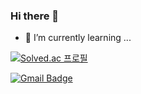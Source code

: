 ### Hi there 👋

- 🌱 I’m currently learning ...

[![Solved.ac
프로필](http://mazassumnida.wtf/api/v2/generate_badge?boj=jaypae95)](https://solved.ac/jaypae95)

[![Gmail Badge](https://img.shields.io/badge/Gmail-D14836?style=flat&logo=Gmail&logoColor=white)](mailto:jaypae950@gmail.com)
<!--
**jaypae95/jaypae95** is a ✨ _special_ ✨ repository because its `README.md` (this file) appears on your GitHub profile.

Here are some ideas to get you started:

- 🔭 I’m currently working on ...
- 🌱 I’m currently learning ...
- 👯 I’m looking to collaborate on ...
- 🤔 I’m looking for help with ...
- 💬 Ask me about ...
- 📫 How to reach me: ...
- 😄 Pronouns: ...
- ⚡ Fun fact: ...
-->
